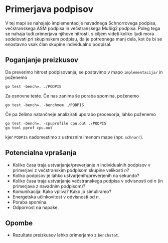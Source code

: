 # Primerjava podpisov

V tej mapi se nahajajo implementacije navadnega Schnorrovega podpisa, večstranskega ASM podpisa
in večstranskega MuSig2 podpisa. Poleg tega se nahaja tudi primerjava njihove hitrosti, s ciljem
videti koliko ljudi mora sodelovati pri skupinskem podpisu, da je potrebnega manj dela, kot če bi
se enostavno vsak član skupine individualno podpisal.

## Poganjanje preizkusov

Da preverimo hitrost podpisovanja, se postavimo v mapo `implementacija/` in poženemo
```
go test -bench=. ./PODPIS
```
Za osnovne teste. Če nas zanima še poraba spomina, poženemo
```
go test -bench=. -benchmem ./PODPIS
```
Če pa želimo natančneje analizirati uporabo procesorja, lahko poženemo
```
go test -bench=. -cpuprofile cpu.out ./PODPIS
go tool pprof cpu.out
```
kjer `PODPIS` nadomestimo z ustreznim imenom mape (npr. `schnorr`).

## Potencialna vprašanja
- Koliko časa traja ustvarjanje/preverjanje $n$ individualnih podpisov v primerjavi z večstranskim
podpisom skupine velikosti $n$?
- Koliko podpisov je lahko ustvarjenih/preverjenih na sekundo?
- Koliko časa traja ustvarjanje večstranskega podpisa v odvisnosti od $n$ (in primerjava z navadnim
podpisom)?
- Komunikacija: Kako vpliva? Kako jo simuliramo?
- Energetska učinkovitost v odvisnosti od $n$.
- Poraba spomina.
- Odpornost na napake.

## Opombe
- Rezultate preizkusov lahko primerjamo z `benchstat`.
